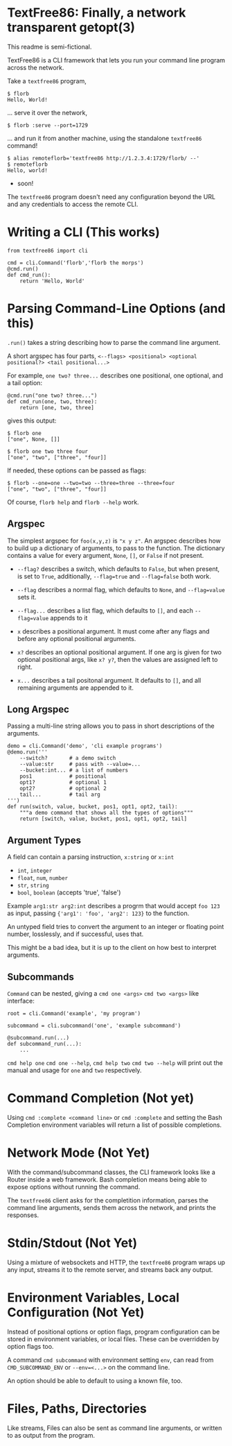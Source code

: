 # TextFree86: Finally, a network transparent getopt(3)

This readme is semi-fictional.

TextFree86 is a CLI framework that lets you run your command line program across the network.

Take a `textfree86` program,

```
$ florb
Hello, World!
```

... serve it over the network, 

```
$ florb :serve --port=1729
```

... and run it from another machine, using the standalone `textfree86` command!

```
$ alias remoteflorb='textfree86 http://1.2.3.4:1729/florb/ --'
$ remoteflorb
Hello, world!
```

* soon!

The `textfree86` program doesn't need any configuration beyond the URL and any credentials to access the remote CLI.

# Writing a CLI (This works)

```
from textfree86 import cli

cmd = cli.Command('florb','florb the morps')
@cmd.run()
def cmd_run():
    return 'Hello, World'
```

# Parsing Command-Line Options (and this)

`.run()` takes a string describing how to parse the command line argument.

A short argspec has four parts, `<--flags> <positional> <optional positional?> <tail positional...>`

For example, `one two? three...` describes one positional, one optional, and a tail option:

```
@cmd.run("one two? three...")
def cmd_run(one, two, three):
    return [one, two, three]
```

gives this output:

```
$ florb one 
["one", None, []]

$ florb one two three four
["one", "two", ["three", "four]]
```

If needed, these options can be passed as flags: 

```
$ florb --one=one --two=two --three=three --three=four
["one", "two", ["three", "four]]
```

Of course, `florb help` and `florb --help` work. 


## Argspec

The simplest argspec for `foo(x,y,z)` is `"x y z"`. An argspec describes how to build up a dictionary of arguments, to pass to the function.  The dictionary contains a value for every argument, `None`, `[]`, or `False` if not present.

- `--flag?` describes a switch, which defaults to `False`, but when present, is set to `True`, additionally, `--flag=true` and `--flag=false` both work.

- `--flag` describes a normal flag, which defaults to `None`, and `--flag=value` sets it.

- `--flag...` describes a list flag, which defaults to `[]`, and each `--flag=value` appends to it

- `x` describes a positional argument. It must come after any flags and before any optional positional arguments.

- `x?` describes an optional positional argument. If one arg is given for two optional positional args, like `x? y?`, then the values are assigned left to right.

- `x...` describes a tail positonal argument. It defaults to `[]`, and all remaining arguments are appended to it.

## Long Argspec

Passing a multi-line string allows you to pass in short descriptions of the arguments.

```
demo = cli.Command('demo', 'cli example programs')
@demo.run('''
    --switch?       # a demo switch
    --value:str     # pass with --value=...
    --bucket:int... # a list of numbers
    pos1            # positional
    opt1?           # optional 1
    opt2?           # optional 2
    tail...         # tail arg
''')
def run(switch, value, bucket, pos1, opt1, opt2, tail):
    """a demo command that shows all the types of options"""
    return [switch, value, bucket, pos1, opt1, opt2, tail]
```

## Argument Types

A field can contain a parsing instruction, `x:string` or `x:int`

- `int`, `integer`
- `float`, `num`, `number`
- `str`, `string`
- `bool`, `boolean` (accepts 'true', 'false')

Example `arg1:str arg2:int` describes a progrm that would accept `foo 123` as input, passing `{'arg1': 'foo', 'arg2': 123}` to the function.

An untyped field tries to convert the argument to an integer or floating point number, losslessly, and if successful, uses that.

This might be a bad idea, but it is up to the client on how best to interpret arguments.  


## Subcommands

`Command` can be nested, giving a `cmd one <args>` `cmd two <args>` like interface:
``` 
root = cli.Command('example', 'my program')

subcommand = cli.subcommand('one', 'example subcommand')

@subcommand.run(...)
def subcommand_run(...):
    ...
```

`cmd help one` `cmd one --help`, `cmd help two` `cmd two --help` will print out the manual and usage for `one` and `two` respectively.


# Command Completion (Not yet)

Using `cmd :complete <command line>` or `cmd :complete` and setting the Bash Completion environment variables will return a list of possible completions.


# Network Mode (Not Yet)

With the command/subcommand classes, the CLI framework looks like a Router inside a web framework. Bash completion means being able to expose options without running the command.

The `textfree86` client asks for the completition information, parses the command line arguments, sends them across the network, and prints the responses.

# Stdin/Stdout (Not Yet)

Using a mixture of websockets and HTTP, the `textfree86` program wraps up any input, streams it to the remote server, and streams back any output.

# Environment Variables, Local Configuration (Not Yet)

Instead of positional options or option flags, program configuration can be stored in environment variables, or local files. These can be overridden by option flags too.

A command `cmd subcommand` with environment setting `env`, can read from `CMD_SUBCOMMAND_ENV` or `--env=<...>` on the command line.

An option should be able to default to using a known file, too.

# Files, Paths, Directories 

Like streams, Files can also be sent as command line arguments, or written to as output from the program.

